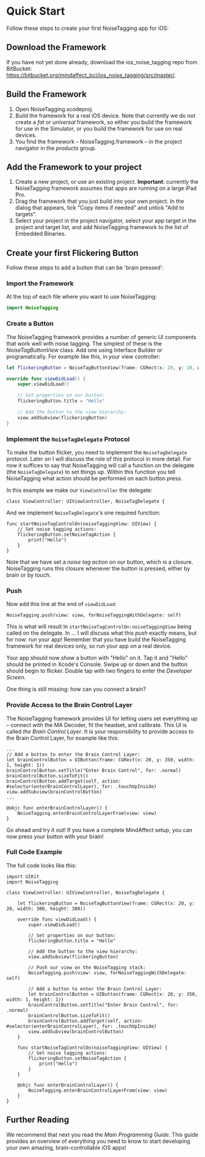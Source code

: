 # Quick Start

Follow these steps to create your first NoiseTagging app for iOS:

## Download the Framework

If you have not yet done already, download the ios_noise_tagging repo from BitBucket: https://bitbucket.org/mindaffect_bci/ios_noise_tagging/src/master/. 

## Build the Framework

1. Open NoiseTagging.xcodeproj. 
2. Build the framework for a real iOS device. Note that currently we do not create a *fat* or *universal* framework, so either you build the framework for use in the Simulator, or you build the framework for use on real devices. 
3. You find the framework – NoiseTagging.framework – in the project navigator in the *products* group.

## Add the Framework to your project

1. Create a new project, or use an existing project. **Important**: currently the NoiseTagging framework assumes that apps are running on a large iPad Pro.
2. Drag the framework that you just build into your own project. In the dialog that appears, tick "Copy items if needed" and untick "Add to targets". 
3. Select your project in the project navigator, select your app target in the project and target list, and add NoiseTagging.framework to the list of Embedded Binaries.

## Create your first Flickering Button

Follow these steps to add a button that can be 'brain pressed':

### Import the Framework

At the top of each file where you want to use NoiseTagging:

```Swift
import NoiseTagging
```

### Create a Button

The NoiseTagging framework provides a number of generic UI components that work well with noise tagging. The simplest of these is the *NoiseTagButtonView* class. Add one using Interface Builder or programatically. For example like this, in your view controller:

```Swift
let flickeringButton = NoiseTagButtonView(frame: CGRect(x: 20, y: 20, width: 300, height: 300))

override func viewDidLoad() {
	super.viewDidLoad()

	// Set properties on our button:
	flickeringButton.title = "Hello"

	// Add the button to the view hierarchy:
	view.addSubview(flickeringButton)
}
```

### Implement the `NoiseTagDelegate` Protocol

To make the button flicker, you need to implement the `NoiseTagDelegate` protocol. Later on I will discuss the role of this protocol in more detail. For now it suffices to say that NoiseTagging will call a function on the delegate (the `NoiseTagDelegate`) to set things up. Within this function you tell NoiseTagging what action should be performed on each button press. 

In this example we make our `ViewController` the delegate:

```
class ViewController: UIViewController, NoiseTagDelegate {
```

And we implement `NoiseTagDelegate`'s one required function:

```
func startNoiseTagControlOn(noiseTaggingView: UIView) {
	// Set noise tagging actions:
	flickeringButton.setNoiseTagAction {
		print("Hello")
	}
}
```

Note that we have set a *noise tag action* on our button, which is a closure. NoiseTagging runs this closure whenever the button is pressed, either by brain or by touch. 

### Push

Now add this line at the end of `viewDidLoad`:

```
NoiseTagging.push(view: view, forNoiseTaggingWithDelegate: self)
```

This is what will result in `startNoiseTagControlOn:noiseTaggingView` being called on the delegate. In ... I will discuss what this *push* exactly means, but for now: run your app! Remember that you have build the NoiseTagging framework for real devices only, so run your app on a real device. 

Your app should now show a button with "Hello" on it. Tap it and "Hello" should be printed in Xcode's Console. Swipe up or down and the button should begin to flicker. Double tap with two fingers to enter the *Developer Screen*. 

One thing is still missing: how can you connect a brain? 

### Provide Access to the Brain Control Layer

The NoiseTagging framework provides UI for letting users set everything up – connect with the MA Decoder, fit the headset, and calibrate. This UI is called *the Brain Control Layer*. It is your responsibility to provide access to the Brain Control Layer, for example like this:

```
...
// Add a button to enter the Brain Control Layer:
let brainControlButton = UIButton(frame: CGRect(x: 20, y: 350, width: 1, height: 1))
brainControlButton.setTitle("Enter Brain Control", for: .normal)
brainControlButton.sizeToFit()
brainControlButton.addTarget(self, action: #selector(enterBrainControlLayer), for: .touchUpInside)
view.addSubview(brainControlButton)
...

@objc func enterBrainControlLayer() {
	NoiseTagging.enterBrainControlLayerFrom(view: view)
}
```

Go ahead and try it out! If you have a complete MindAffect setup, you can now press your button with your brain!

### Full Code Example

The full code looks like this:

```
import UIKit
import NoiseTagging

class ViewController: UIViewController, NoiseTagDelegate {

	let flickeringButton = NoiseTagButtonView(frame: CGRect(x: 20, y: 20, width: 300, height: 300))
	
	override func viewDidLoad() {
		super.viewDidLoad()
		
		// Set properties on our button:
		flickeringButton.title = "Hello"
		
		// Add the button to the view hierarchy:
		view.addSubview(flickeringButton)
		
		// Push our view on the NoiseTagging stack:
		NoiseTagging.push(view: view, forNoiseTaggingWithDelegate: self)
		
		// Add a button to enter the Brain Control Layer:
		let brainControlButton = UIButton(frame: CGRect(x: 20, y: 350, width: 1, height: 1))
		brainControlButton.setTitle("Enter Brain Control", for: .normal)
		brainControlButton.sizeToFit()
		brainControlButton.addTarget(self, action: #selector(enterBrainControlLayer), for: .touchUpInside)
		view.addSubview(brainControlButton)
	}
	
	func startNoiseTagControlOn(noiseTaggingView: UIView) {
		// Set noise tagging actions:
		flickeringButton.setNoiseTagAction {
			print("Hello")
		}
	}
	
	@objc func enterBrainControlLayer() {
		NoiseTagging.enterBrainControlLayerFrom(view: view)
	}
}
```

## Further Reading

We recommend that next you read the *Main Programming Guide*. This guide provides an overview of everything you need to know to start developing your own amazing, brain-controllable iOS apps!


<!---

### The Noise Tagging Stack

For you to understand what is going on in the next steps, let us first discuss the *noise tagging stack*. 

The noise tagging stack is maintained by NoiseTagging and is a stack of *noise tagging units*. Each noise tagging unit consists of a `UIView` and a `NoiseTagDelegate`. Units can be pushed onto the stack and they can be popped. The unit at the top of the stack is the *active unit*. 

Your code and NoiseTagging work togethether in order to make the appropriate buttons flicker, based on the active unit. This works as follows:
1. You push a noise tagging unit by calling `NoiseTagging.push:view:forNoiseTaggingWithDelegate`, passing a view and a delegate. 
2. NoiseTagging calls `startNoiseTagControlOn:noiseTaggingView` on the delegate, passing the view.
3. The delegate assigns *noise tagging actions* to buttons. The view is passed so you can have one object which is the delegate for multiple units and use that view to know which buttons should get actions. 
4. NoiseTagging takes care of performing the set noise tagging actions whenever a button is pressed. 

### Implement the NoiseTagDelegate Protocol




Use the Framework
Simple Example
Related articles


--->
